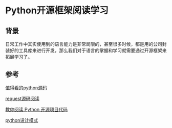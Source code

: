 # Python开源框架阅读学习

## 背景
日常工作中其实使用到的语言能力是非常局限的，甚至很多时候，都是用的公司封装好的工具库来进行开发，那么我们对于语言的掌握和学习就需要通过开源框架来拓展学习了。





## 参考
[值得看的python源码](http://codeclub.bid/wiki/index.html?file=010-Python/093-%E5%80%BC%E5%BE%97%E7%9C%8B%E7%9A%84Python%E5%BC%80%E6%BA%90%E4%BB%A3%E7%A0%81)

[request源码阅读](https://github.com/wangshunping/read_requests)

[教你阅读 Python 开源项目代码](https://learnku.com/articles/23010/teach-you-to-read-the-python-open-source-project-code)

[python设计模式](https://github.com/faif/python-patterns)